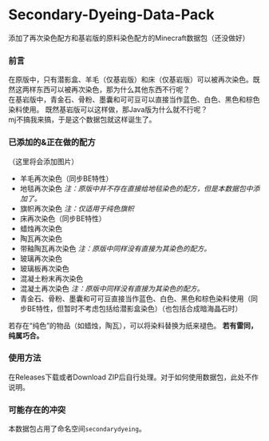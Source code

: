 # Secondary-Dyeing-Data-Pack

添加了再次染色配方和基岩版的原料染色配方的Minecraft数据包（还没做好）

### 前言

在原版中，只有潜影盒、羊毛（仅基岩版）和床（仅基岩版）可以被再次染色。既然这两样东西可以被再次染色，那为什么其他东西不行呢？  
在基岩版中，青金石、骨粉、墨囊和可可豆可以直接当作蓝色、白色、黑色和棕色染料使用。 既然基岩版可以这样做，那Java版为什么就不行呢？  
mj不搞我来搞，于是这个数据包就这样诞生了。

### 已添加的&正在做的配方

（这里将会添加图片）  

- 羊毛再次染色（同步BE特性）
- 地毯再次染色  *注：原版中并不存在直接给地毯染色的配方，但是本数据包中添加了。*
- 旗帜再次染色  *注：仅适用于纯色旗帜*
- 床再次染色（同步BE特性）  
- 蜡烛再次染色
- 陶瓦再次染色
- 带釉陶瓦再次染色  *注：原版中同样没有直接为其染色的配方。*
- 玻璃再次染色
- 玻璃板再次染色
- 混凝土粉末再次染色
- 混凝土再次染色  *注：原版中同样没有直接为其染色的配方。*
- 青金石、骨粉、墨囊和可可豆直接当作蓝色、白色、黑色和棕色染料使用（同步BE特性，但暂时不考虑包括给潜影盒染色）（也包括合成暗海晶石时）

若存在“纯色”的物品（如蜡烛，陶瓦），可以将染料替换为纸来褪色。
**若有雷同，纯属巧合。**

### 使用方法

在Releases下载或者Download ZIP后自行处理。对于如何使用数据包，此处不作说明。

### 可能存在的冲突

本数据包占用了命名空间`secondarydyeing`。
